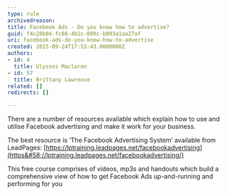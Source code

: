 ```yaml
---
type: rule
archivedreason: 
title: Facebook Ads - Do you know how to advertise?
guid: f4c28b04-fc86-4b2c-809c-b893a1aa27af
uri: facebook-ads-do-you-know-how-to-advertise
created: 2015-09-24T17:53:43.0000000Z
authors:
- id: 4
  title: Ulysses Maclaren
- id: 57
  title: Brittany Lawrence
related: []
redirects: []

---
```


There are a number of resources available which explain how to use and utilise Facebook advertising and make it work for your business.

<!--endintro-->

The best resource is ‘The Facebook Advertising System’ available from LeadPages: [https://lptraining.leadpages.net/facebookadvertising](https&#58;//lptraining.leadpages.net/facebookadvertising/)

This free course comprises of videos, mp3s and handouts which build a comprehensive view of how to get Facebook Ads up-and-running and performing for you
